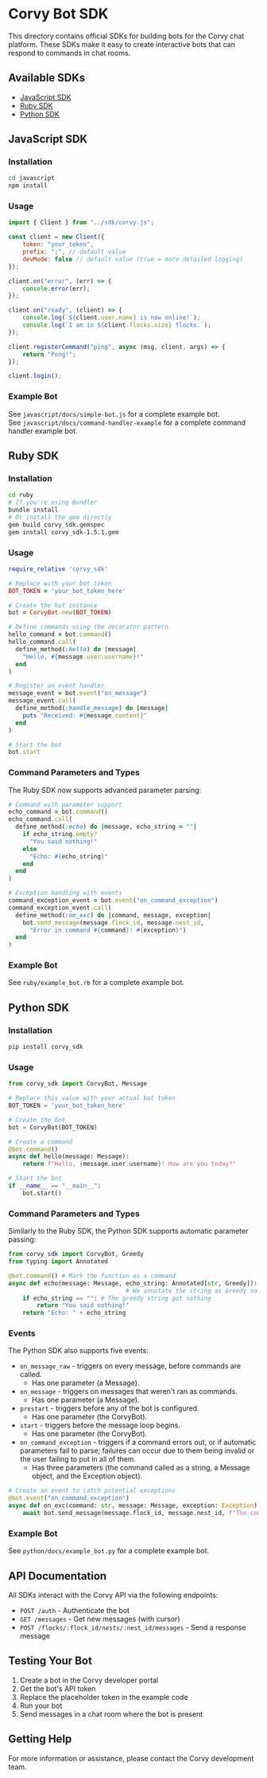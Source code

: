 # Corvy Bot SDK

This directory contains official SDKs for building bots for the Corvy chat platform. These SDKs make it easy to create interactive bots that can respond to commands in chat rooms.

## Available SDKs

- [JavaScript SDK](#javascript-sdk)
- [Ruby SDK](#ruby-sdk)
- [Python SDK](#python-sdk)

## JavaScript SDK

### Installation

```bash
cd javascript
npm install
```

### Usage

```javascript
import { Client } from "../sdk/corvy.js";

const client = new Client({
    token: "your_token",
    prefix: ";", // default value
    devMode: false // default value (true = more detailed logging)
});

client.on("error", (err) => {
    console.error(err);
});

client.on("ready", (client) => {
    console.log(`${client.user.name} is now online!`);
    console.log(`I am in ${client.flocks.size} flocks.`);
});

client.registerCommand("ping", async (msg, client, args) => {
    return "Pong!";
});

client.login();
```

### Example Bot

See `javascript/docs/simple-bot.js` for a complete example bot.
<br />
See `javascript/docs/command-handler-example` for a complete command handler example bot.

## Ruby SDK

### Installation

```bash
cd ruby
# If you're using Bundler
bundle install
# Or install the gem directly
gem build corvy_sdk.gemspec
gem install corvy_sdk-1.5.1.gem
```

### Usage

```ruby
require_relative 'corvy_sdk'

# Replace with your bot token
BOT_TOKEN = 'your_bot_token_here'

# Create the bot instance
bot = CorvyBot.new(BOT_TOKEN)

# Define commands using the decorator pattern
hello_command = bot.command()
hello_command.call(
  define_method(:hello) do |message|
    "Hello, #{message.user.username}!"
  end
)

# Register an event handler
message_event = bot.event("on_message")
message_event.call(
  define_method(:handle_message) do |message|
    puts "Received: #{message.content}"
  end
)

# Start the bot
bot.start
```

### Command Parameters and Types

The Ruby SDK now supports advanced parameter parsing:

```ruby
# Command with parameter support
echo_command = bot.command()
echo_command.call(
  define_method(:echo) do |message, echo_string = ""|
    if echo_string.empty?
      "You said nothing!"
    else
      "Echo: #{echo_string}"
    end
  end
)

# Exception handling with events
command_exception_event = bot.event("on_command_exception")
command_exception_event.call(
  define_method(:on_exc) do |command, message, exception|
    bot.send_message(message.flock_id, message.nest_id, 
      "Error in command #{command}: #{exception}")
  end
)
```

### Example Bot

See `ruby/example_bot.rb` for a complete example bot.

## Python SDK

### Installation

```bash
pip install corvy_sdk
```

### Usage

```python
from corvy_sdk import CorvyBot, Message

# Replace this value with your actual bot token
BOT_TOKEN = 'your_bot_token_here'

# Create the bot
bot = CorvyBot(BOT_TOKEN)

# Create a command
@bot.command()
async def hello(message: Message):
    return f"Hello, {message.user.username}! How are you today?"

# Start the bot
if __name__ == "__main__":
    bot.start() 
```

### Command Parameters and Types

Similarly to the Ruby SDK, the Python SDK supports automatic parameter passing:

```python
from corvy_sdk import CorvyBot, Greedy
from typing import Annotated

@bot.command() # Mark the function as a command
async def echo(message: Message, echo_string: Annotated[str, Greedy]): 
                                 # We annotate the string as Greedy so that we get the entire text after the command. If we don't, it'll only get one word.
    if echo_string == "": # The greedy string got nothing 
        return "You said nothing!"
    return "Echo: " + echo_string
```

### Events

The Python SDK also supports five events:
- `on_message_raw` - triggers on every message, before commands are called. 
  - Has one parameter (a Message).
- `on_message` - triggers on messages that weren't ran as commands. 
  - Has one parameter (a Message).
- `prestart` - triggers before any of the bot is configured.
  - Has one parameter (the CorvyBot).
- `start` - triggers before the message loop begins.
  - Has one parameter (the CorvyBot).
- `on_command_exception` - triggers if a command errors out, or if automatic parameters fail to parse; failures can occur due to them being invalid or the user failing to put in all of them.
  - Has three parameters (the command called as a string, a Message object, and the Exception object).

```python
# Create an event to catch potential exceptions
@bot.event("on_command_exception")
async def on_exc(command: str, message: Message, exception: Exception):
    await bot.send_message(message.flock_id, message.nest_id, f"The command {command} errored out! ({exception})")
```

### Example Bot

See `python/docs/example_bot.py` for a complete example bot.

## API Documentation

All SDKs interact with the Corvy API via the following endpoints:

- `POST /auth` - Authenticate the bot
- `GET /messages` - Get new messages (with cursor)
- `POST /flocks/:flock_id/nests/:nest_id/messages` - Send a response message

## Testing Your Bot

1. Create a bot in the Corvy developer portal
2. Get the bot's API token
3. Replace the placeholder token in the example code
4. Run your bot
5. Send messages in a chat room where the bot is present

## Getting Help

For more information or assistance, please contact the Corvy development team. 
